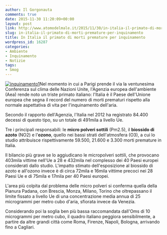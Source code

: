 ```yaml
---
author: Il Gorgonauta
comments: true
date: 2015-11-30 11:20:09+00:00
layout: post
link: http://www.atomodelmale.it/2015/11/30/in-italia-il-primato-di-morti-premature-per-inquinamento/
slug: in-italia-il-primato-di-morti-premature-per-inquinamento
title: In Italia il primato di morti premature per inquinamento
wordpress_id: 16287
categories:
- Ambiente
- Inquinamento
- Notizie
tags:
- Smog
---
```


[![inquinamento1](http://www.atomodelmale.it/wp-content/uploads/2008/10/inquinamento1-205x300.jpg)](http://www.atomodelmale.it/wp-content/uploads/2008/10/inquinamento1.jpg)Nel momento in cui a Parigi prende il via la ventunesima Conferenza sul clima delle Nazioni Unite, l'Agenzia europea dell'ambiente (Aea) rende noto un triste primato italiano: l'Italia è il Paese dell'Unione europea che segna il record del numero di morti prematuri rispetto alla normale aspettativa di vita per l'inquinamento dell'aria.

Secondo il rapporto dell'Agenzia, l'Italia nel 2012 ha registrato 84.400 decessi di questo tipo, su un totale di 491mila a livello Ue.

Tre i principali responsabili: le **micro polveri sottili** (Pm2.5), il **biossido di azoto** (NO2) e l'**ozono**, quello nei bassi strati dell'atmosfera (O3), a cui lo studio attribuisce rispettivamente 59.500, 21.600 e 3.300 morti premature in Italia.


Il bilancio più grave se lo aggiudicano le micropolveri sottili, che provocano 403mila vittime nell'Ue a 28 e 432mila nel complesso dei 40 Paesi europei considerati dallo studio. L'impatto stimato dell'esposizione al biossido di azoto e all'ozono invece è di circa 72mila e 16mila vittime precoci nei 28 Paesi Ue e di 75mila e 17mila per 40 Paesi europei.

L'area più colpita dal problema delle micro polveri si conferma quella della Pianura Padana, con Brescia, Monza, Milano, Torino che oltrepassano il limite fissato a livello Ue di una concentrazione media annua di 25 microgrammi per metro cubo d'aria, sfiorata invece da Venezia.

Considerando poi la soglia ben più bassa raccomandata dall'Oms di 10 microgrammi per metro cubo, il quadro italiano peggiora sensibilmente, a partire da altre grandi città come Roma, Firenze, Napoli, Bologna, arrivando fino a Cagliari.
